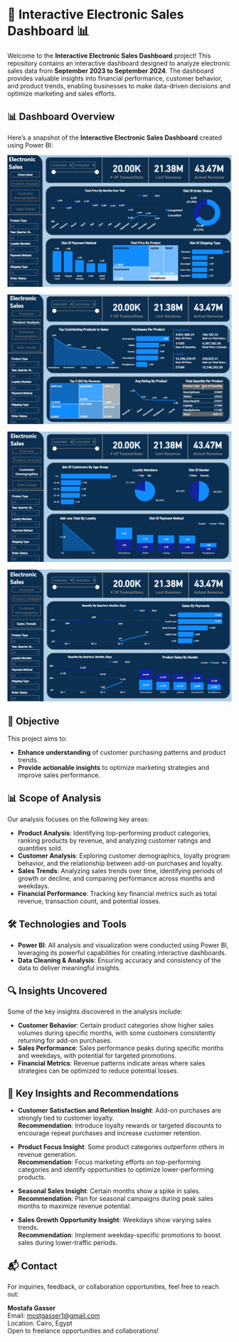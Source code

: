 # 🚀 Interactive Electronic Sales Dashboard 📊

Welcome to the **Interactive Electronic Sales Dashboard** project! This repository contains an interactive dashboard designed to analyze electronic sales data from **September 2023 to September 2024**. The dashboard provides valuable insights into financial performance, customer behavior, and product trends, enabling businesses to make data-driven decisions and optimize marketing and sales efforts.

## 📊 Dashboard Overview

Here’s a snapshot of the **Interactive Electronic Sales Dashboard** created using Power BI:

![Overview](./1-Overview.jpg)

![Product Analysis](./2-product%20analysis.jpg)

![Customer Demographics](./3-Customers%20Demo.jpg)

![Sales Trends](./4-Sales%20Trends.jpg)

## 🌟 Objective

This project aims to:
- **Enhance understanding** of customer purchasing patterns and product trends.
- **Provide actionable insights** to optimize marketing strategies and improve sales performance.

## 📊 Scope of Analysis

Our analysis focuses on the following key areas:
- **Product Analysis**: Identifying top-performing product categories, ranking products by revenue, and analyzing customer ratings and quantities sold.
- **Customer Analysis**: Exploring customer demographics, loyalty program behavior, and the relationship between add-on purchases and loyalty.
- **Sales Trends**: Analyzing sales trends over time, identifying periods of growth or decline, and comparing performance across months and weekdays.
- **Financial Performance**: Tracking key financial metrics such as total revenue, transaction count, and potential losses.

## 🛠️ Technologies and Tools

- **Power BI**: All analysis and visualization were conducted using Power BI, leveraging its powerful capabilities for creating interactive dashboards.
- **Data Cleaning & Analysis**: Ensuring accuracy and consistency of the data to deliver meaningful insights.

## 🔍 Insights Uncovered

Some of the key insights discovered in the analysis include:
- **Customer Behavior**: Certain product categories show higher sales volumes during specific months, with some customers consistently returning for add-on purchases.
- **Sales Performance**: Sales performance peaks during specific months and weekdays, with potential for targeted promotions.
- **Financial Metrics**: Revenue patterns indicate areas where sales strategies can be optimized to reduce potential losses.

## 🚀 Key Insights and Recommendations

- **Customer Satisfaction and Retention Insight**: Add-on purchases are strongly tied to customer loyalty.  
  **Recommendation**: Introduce loyalty rewards or targeted discounts to encourage repeat purchases and increase customer retention.

- **Product Focus Insight**: Some product categories outperform others in revenue generation.  
  **Recommendation**: Focus marketing efforts on top-performing categories and identify opportunities to optimize lower-performing products.

- **Seasonal Sales Insight**: Certain months show a spike in sales.  
  **Recommendation**: Plan for seasonal campaigns during peak sales months to maximize revenue potential.

- **Sales Growth Opportunity Insight**: Weekdays show varying sales trends.  
  **Recommendation**: Implement weekday-specific promotions to boost sales during lower-traffic periods.

## 📬 Contact

For inquiries, feedback, or collaboration opportunities, feel free to reach out:

**Mostafa Gasser**  
Email: [mostgasser1@gmail.com](mailto:mostgasser1@gmail.com)  
Location: Cairo, Egypt  
Open to freelance opportunities and collaborations!
